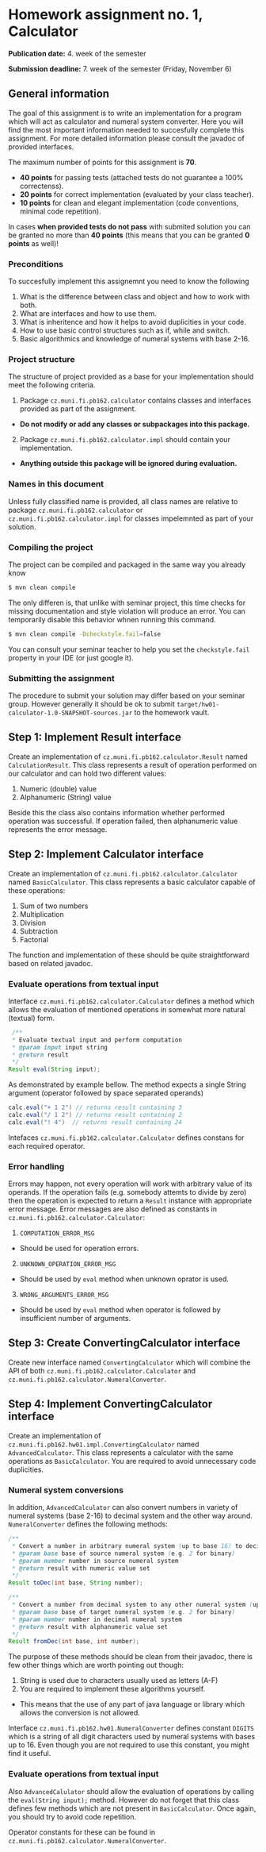 Homework assignment no. 1, Calculator
====================================

**Publication date:** 4. week of the semester 

**Submission deadline:** 7. week of the semester (Friday, November 6)

General information
-------------------
The goal of this assignment is to write an implementation for a program which will act as calculator and numeral system converter. Here you will find the most important information needed to succesfully complete this assignment. For more detailed information please consult the javadoc of provided interfaces.

The maximum number of points for this assignment is **70**.

- **40 points** for passing tests (attached tests do not guarantee a 100% correctenss).
- **20 points** for correct implementation (evaluated by your class teacher).
- **10 points** for clean and elegant implementation (code conventions, minimal code repetition).

In cases **when provided tests do not pass** with submited solution you can be granted no more than **40 points** (this means that you can be granted **0 points** as well)!

### Preconditions
To succesfully implement this assignemnt you need to know the following

1. What is the difference between class and object and how to work with both.
2. What are interfaces and how to use them.
3. What is inheritence and how it helps to avoid duplicities in your code.
4. How to use basic control structures such as if, while and switch.
5. Basic algorithmics and knowledge of numeral systems with base 2-16.

### Project structure
The structure of project provided as a base for your implementation should meet the following criteria.

1. Package ```cz.muni.fi.pb162.calculator``` contains classes and interfaces provided as part of the assignment.
  - **Do not modify or add any classes or subpackages into this package.**
2. Package  ```cz.muni.fi.pb162.calculator.impl``` should contain your implementation.
  - **Anything outside this package will be ignored during evaluation.**

### Names in this document
Unless fully classified name is provided, all class names are relative to  package ```cz.muni.fi.pb162.calculator``` or ```cz.muni.fi.pb162.calculator.impl``` for classes impelemnted as part of your solution.

### Compiling the project
The project can be compiled and packaged in the same way you already know 

```bash
$ mvn clean compile
```

The only differen is, that unlike with seminar project, this time checks for missing documentation and style violation will produce an error. 
You can temporarily disable this behavior whnen running this command. 

```bash
$ mvn clean compile -Dcheckstyle.fail=false
```

You can consult your seminar teacher to help you set the ```checkstyle.fail``` property in your IDE (or just google it). 


### Submitting the assignment
The procedure to submit your solution may differ based on your seminar group. However generally it should be ok to submit ```target/hw01-calculator-1.0-SNAPSHOT-sources.jar``` to the homework vault.

Step 1: Implement Result interface
---------------------------
Create an implementation of ```cz.muni.fi.pb162.calculator.Result``` named ```CalculationResult```. This class represents a result of operation performed on our calculator and can hold two different values:

1. Numeric (double) value
2. Alphanumeric (String) value

Beside this the class also contains information whether performed operation was successful. If operation failed, then alphanumeric value represents the error message.


Step 2: Implement Calculator interface
------------------------------
Create an implementation of ```cz.muni.fi.pb162.calculator.Calculator``` named ```BasicCalculator```. This class represents a basic calculator capable of these operations:

1. Sum of two numbers
2. Multiplication
3. Division
4. Subtraction
5. Factorial

The function and implementation of these should be quite straightforward based on related javadoc.

### Evaluate operations from textual input
Interface ```cz.muni.fi.pb162.calculator.Calculator``` defines a method which allows the evaluation of mentioned operations in somewhat more natural (textual) form.

```java
 /**
 * Evaluate textual input and perform computation
 * @param input input string
 * @return result
 */
Result eval(String input);
```

As demonstrated by example bellow. The method expects a single String argument (operator followed by space separated operands)

```java
calc.eval("+ 1 2") // returns result containing 3
calc.eval("/ 1 2") // returns result containing 2
calc.eval("! 4")  // returns result containing 24
```
Intefaces ```cz.muni.fi.pb162.calculator.Calculator``` defines constans for each required operator.

### Error handling
Errors may happen, not every operation will work with arbitrary value of its operands. If the operation fails (e.g. somebody attemts to divide by zero) then the operation is expected to return a ```Result``` instance with appropriate error message. Error messages are also defined as constants in ```cz.muni.fi.pb162.calculator.Calculator```:

1. ```COMPUTATION_ERROR_MSG```
  - Should be used for operation errors.
2. ```UNKNOWN_OPERATION_ERROR_MSG```
  - Should be used by ```eval``` method when unknown oprator is used.
3. ```WRONG_ARGUMENTS_ERROR_MSG```
  - Should be used by ```eval``` method when operator is followed by insufficient number of arguments.


Step 3: Create ConvertingCalculator interface
-------------------------------------
Create new interface named ```ConvertingCalculator``` which will combine the API of both ```cz.muni.fi.pb162.calculator.Calculator``` and ```cz.muni.fi.pb162.calculator.NumeralConverter```.

Step 4: Implement ConvertingCalculator interface
----------------------------------------
Create an implementation of ```cz.muni.fi.pb162.hw01.impl.ConvertingCalculator``` named ```AdvancedCalculator```. This class represents a calculator with the same operations as ```BasicCalculator```. You are required to avoid unnecessary code duplicities.


### Numeral system conversions
In addition, ```AdvancedCalculator``` can also convert numbers in variety of numeral systems (base 2-16) to decimal system and the other way around. ```NumeralConverter``` defines the following methods:

```java
/**
 * Convert a number in arbitrary numeral system (up to base 16) to decimal
 * @param base base of source numeral system (e.g. 2 for binary)
 * @param number number in source numeral system
 * @return result with numeric value set
 */
Result toDec(int base, String number);

/**
 * Convert a number from decimal system to any other numeral system (up to base 16)
 * @param base base of target numeral system (e.g. 2 for binary)
 * @param number number in decimal numeral system
 * @return result with alphanumeric value set
 */
Result fromDec(int base, int number);
```
The purpose of these methods should be clean from their javadoc, there is few other things which are worth pointing out though:

1. String is used due to characters usually used as letters (A-F)
2. You are required to implement these algorithms yourself.
  - This means that the use of any part of java language or library which allows the conversion is not allowed.

Interface ```cz.muni.fi.pb162.hw01.NumeralConverter``` defines constant ```DIGITS``` which is a string of all digit characters used by numeral systems with bases up to 16. Even though you are not required to use this constant, you might find it useful.

### Evaluate operations from textual input
Also  ```AdvancedCalulator``` should allow the evaluation of operations by calling the ```eval(String input);``` method. However do not forget that this class defines few methods which are not present in ```BasicCalculator```. Once again, you should try to avoid code repetition.

Operator constants for these can be found in ```cz.muni.fi.pb162.calculator.NumeralConverter```.